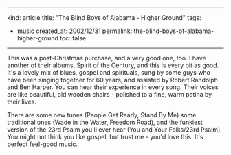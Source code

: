 -----
kind: article
title: "The Blind Boys of Alabama - Higher Ground"
tags:
- music
created_at: 2002/12/31
permalink: the-blind-boys-of-alabama-higher-ground
toc: false
-----

<p>This was a post-Christmas purchase, and a very good one, too. I have another of their albums, Spirit of the Century, and this is every bit as good. It's a lovely mix of blues, gospel and spirituals, sung by some guys who have been singing together for 60 years, and assisted by Robert Randolph and Ben Harper. You can hear their experience in every song. Their voices are like beautiful, old wooden chairs - polished to a fine, warm patina by their lives.</p>

<p>There are some new tunes (People Get Ready, Stand By Me) some traditional ones (Wade in the Water, Freedom Road), and the funkiest version of the 23rd Psalm you'll ever hear (You and Your Folks/23rd Psalm). You might not think you like gospel, but trust me - you'd love this. It's perfect feel-good music.</p>
